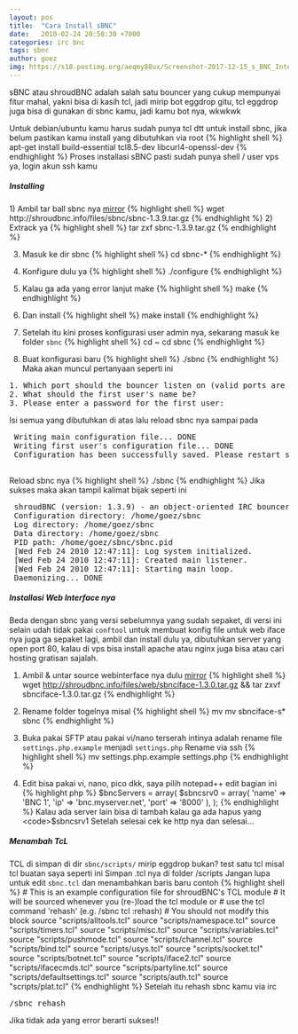 ```yaml
---
layout: pos
title:  "Cara Install sBNC"
date:   2010-02-24 20:58:30 +7000
categories: irc bnc
tags: sbnc
author: goez
img: https://s18.postimg.org/aeqmy88ux/Screenshot-2017-12-15_s_BNC_Interface_v1_3.png
---
```

sBNC atau shroudBNC adalah salah satu bouncer yang cukup mempunyai fitur mahal, yakni bisa di kasih tcl,
jadi mirip bot eggdrop gitu, tcl eggdrop juga bisa di gunakan di sbnc kamu, jadi kamu bot nya, wkwkwk

Untuk debian/ubuntu kamu harus sudah punya tcl dtt untuk install sbnc, jika belum pastikan kamu install yang dibutuhkan via root
{% highlight shell %}
 apt-get install build-essential tcl8.5-dev libcurl4-openssl-dev
{% endhighlight %}
Proses installasi sBNC pasti sudah punya shell / user vps ya, login akun ssh kamu
<h5>Installing</h5>
1) Ambil tar ball sbnc nya <a href="http://www.geocities.ws/ciut/sbnc/sbnc-1.3.9.tar.gz">mirror</a>
{% highlight shell %}
 wget http://shroudbnc.info/files/sbnc/sbnc-1.3.9.tar.gz
{% endhighlight %}
2) Extrack ya
{% highlight shell %}
 tar zxf sbnc-1.3.9.tar.gz
{% endhighlight %}

3) Masuk ke dir sbnc
{% highlight shell %}
 cd sbnc-*
{% endhighlight %}

4) Konfigure dulu ya
{% highlight shell %}
 ./configure
{% endhighlight %}

5) Kalau ga ada yang error lanjut make
{% highlight shell %}
 make
{% endhighlight %}

6) Dan install
{% highlight shell %}
 make install
{% endhighlight %}

7) Setelah itu kini proses konfigurasi user admin nya, sekarang masuk ke folder <code>sbnc</code>
{% highlight shell %}
 cd ~
 cd sbnc
{% endhighlight %}

8) Buat konfigurasi baru
{% highlight shell %}
 ./sbnc
{% endhighlight %}
Maka akan muncul pertanyaan seperti ini
<pre>
1. Which port should the bouncer listen on (valid ports are in the range 1025 - 65535)
2. What should the first user's name be?
3. Please enter a password for the first user:
</pre>
Isi semua yang dibutuhkan di atas lalu reload sbnc nya sampai pada
<pre>
 Writing main configuration file... DONE
 Writing first user's configuration file... DONE
 Configuration has been successfully saved. Please restart shroudBNC now.
 </pre>
Reload sbnc nya
{% highlight shell %}
 ./sbnc
{% endhighlight %}
Jika sukses maka akan tampil kalimat bijak seperti ini
<pre>
 shroudBNC (version: 1.3.9) - an object-oriented IRC bouncer
 Configuration directory: /home/goez/sbnc
 Log directory: /home/goez/sbnc
 Data directory: /home/goez/sbnc
 PID path: /home/goez/sbnc/sbnc.pid
 [Wed Feb 24 2010 12:47:11]: Log system initialized.
 [Wed Feb 24 2010 12:47:11]: Created main listener.
 [Wed Feb 24 2010 12:47:11]: Starting main loop.
 Daemonizing... DONE
</pre>
<h5>Installasi Web Interface nya</h5>
Beda dengan sbnc yang versi sebelumnya yang sudah sepaket, di versi ini selain udah tidak pakai <code>conftool</code> untuk membuat konfig file untuk web iface nya juga ga sepaket lagi, ambil dan install dulu ya, dibutuhkan server yang open port 80, kalau di vps bisa install apache atau nginx juga bisa atau cari hosting gratisan sajalah.

1) Ambil & untar source webinterface nya dulu <a href="http://www.geocities.ws/ciut/sbnc/sbnciface-1.3.0.tar.gz">mirror</a>
{% highlight shell %}
 wget http://shroudbnc.info/files/web/sbnciface-1.3.0.tar.gz && tar zxvf sbnciface-1.3.0.tar.gz
{% endhighlight %}

2) Rename folder togelnya misal
{% highlight shell %}
 mv mv sbnciface-s* sbnc
{% endhighlight %}

3) Buka pakai SFTP atau pakai vi/nano terserah intinya adalah rename file <code>settings.php.example</code> menjadi <code>settings.php</code>
Rename via ssh
{% highlight shell %}
 mv settings.php.example settings.php
{% endhighlight %}

4) Edit bisa pakai vi, nano, pico dkk, saya pilih notepad++ edit bagian ini
{% highlight php %}
 $bncServers = array(
   $sbncsrv0 = array(
       'name'  =>  'BNC 1',
       'ip'    =>  'bnc.myserver.net',
       'port'  =>  '8000'
   ),
 );
{% endhighlight %}
Kalau ada server lain bisa di tambah kalau ga ada hapus yang <code>$sbncsrv1</code>
Setelah selesai cek ke http nya dan selesai...


<h5>Menambah TcL</h5>
TCL di simpan di dir <code>sbnc/scripts/</code> mirip eggdrop bukan? test satu tcl misal tcl buatan saya seperti ini
<script src="https://gist.github.com/eggoez/9935ab57f149dfe264036426a5f9e3b8.js"></script>
Simpan .tcl nya di folder /scripts
Jangan lupa untuk edit <code>sbnc.tcl</code> dan menambahkan baris baru contoh
{% highlight shell %}
 # This is an example configuration file for shroudBNC's TCL module
 # It will be sourced whenever you (re-)load the tcl module or
 # use the tcl command 'rehash' (e.g. /sbnc tcl :rehash)
 # You should not modify this block
 source "scripts/alltools.tcl"
 source "scripts/namespace.tcl"
 source "scripts/timers.tcl"
 source "scripts/misc.tcl"
 source "scripts/variables.tcl"
 source "scripts/pushmode.tcl"
 source "scripts/channel.tcl"
 source "scripts/bind.tcl"
 source "scripts/usys.tcl"
 source "scripts/socket.tcl"
 source "scripts/botnet.tcl"
 source "scripts/iface2.tcl"
 source "scripts/ifacecmds.tcl"
 source "scripts/partyline.tcl"
 source "scripts/defaultsettings.tcl"
 source "scripts/auth.tcl"
 source "scripts/plat.tcl"
{% endhighlight %}
Setelah itu rehash sbnc kamu via irc
<pre>/sbnc rehash</pre>
Jika tidak ada yang error berarti sukses!!


